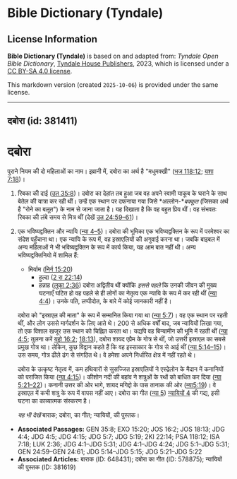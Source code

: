 # Bible Dictionary (Tyndale)

## License Information

**Bible Dictionary (Tyndale)** is based on and adapted from: _Tyndale Open Bible Dictionary_, [Tyndale House Publishers](https://tyndaleopenresources.com/), 2023, which is licensed under a [CC BY-SA 4.0 license](https://creativecommons.org/licenses/by-sa/4.0/legalcode.en).

This markdown version (created `2025-10-06`) is provided under the same license.



--------------------------------

## दबोरा (id: 381411)

दबोरा
=====

पुराने नियम की दो महिलाओं का नाम। इब्रानी में, दबोरा का अर्थ है "मधुमक्खी" ([भज 118:12](https://ref.ly/Ps118:12); [यशा 7:18](https://ref.ly/Isa7:18))।

1. रिबका की दाई ([उत 35:8](https://ref.ly/Gen35:8))। दबोरा का देहांत तब हुआ जब वह अपने स्वामी याकूब के घराने के साथ बेतेल की यात्रा कर रही थीं। उन्हें एक स्थान पर दफनाया गया जिसे *अल्लोन\-**बक्कूत* (जिसका अर्थ है "रोने का बलूत") के नाम से जाना जाता है। यह दिखाता है कि वह बहुत प्रिय थीं। वह संभवतः रिबका की लंबे समय से मित्र थीं (देखें [उत 24:59–61](https://ref.ly/Gen24:59-Gen24:61))।
2. एक भविष्यद्वक्तिन और न्यायि ([न्या 4–5](https://ref.ly/Judg4:1-Judg5:31))। दबोरा की भूमिका एक भविष्यद्वक्तिन के रूप में परमेश्वर का संदेश पहुँचाना था। एक न्यायि के रूप में, वह इस्राएलियों की अगुवाई करना था। जबकि बाइबल में अन्य महिलाओं ने भी भविष्यद्वक्तिन के रूप में कार्य किया, यह आम बात नहीं थी। अन्य भविष्यद्वक्तिनियो में शामिल हैं:

    * मिर्याम ([निर्ग 15:20](https://ref.ly/Exod15:20))
        * हुल्दा ([2 रा 22:14](https://ref.ly/2Kgs22:14))
        * हन्नाह ([लूका 2:36](https://ref.ly/Luke2:36))
        दबोरा अद्वितीय थीं क्योंकि *इससे पहले* कि उनकी जीवन की मुख्य घटनाएँ घटित हो वह पहले से ही लोगों का नेतृत्व एक न्यायि के रूप में कर रही थीं ([न्या 4:4](https://ref.ly/Judg4:4))। उनके पति, लप्पीदोत, के बारे में कोई जानकारी नहीं है।

    दबोरा को "इस्राएल की माता" के रूप में सम्मानित किया गया था ([न्या 5:7](https://ref.ly/Judg5:7))। वह एक स्थान पर रहती थीं, और लोग उससे मार्गदर्शन के लिए आते थे। 200 से अधिक वर्षों बाद, जब न्यायियों लिखा गया, तो एक विशाल खजूर उस स्थान को चिह्नित करता था। यद्यपि वह बिन्यामीन की भूमि में रहती थीं ([न्या 4:5](https://ref.ly/Judg4:5); तुलना करें [यहो 16:2](https://ref.ly/Josh16:2); [18:13](https://ref.ly/Josh18:13)), दबोरा शायद एप्रैम के गोत्र से थीं, जो उत्तरी इस्राएल का सबसे प्रमुख गोत्र था। लेकिन, कुछ विद्वान कहते हैं कि वह इस्साकार के गोत्र से आई थीं ([न्या 5:14–15](https://ref.ly/Judg5:14-Judg5:15))। उस समय, गोत्र ढीले ढंग से संगठित थे। वे हमेशा अपने निर्धारित क्षेत्र में नहीं रहते थे।

    दबोरा के उत्कृष्ट नेतृत्व में, कम हथियारों से सुसज्जित इस्राएलियों ने एस्द्रेलोन के मैदान में कनानियों को पराजित किया ([न्या 4:15](https://ref.ly/Judg4:15))। कीशोन नदी की बहांव ने शत्रुओं के रथों को बाधित कर दिया ([न्या 5:21–22](https://ref.ly/Judg5:21-Judg5:22))। कनानी उत्तर की ओर भागे, शायद मगिद्दो के पास तानाक की ओर ([न्या5:19](https://ref.ly/Judg5:19))। वे इस्राएल में कभी शत्रु के रूप में वापस नहीं आए। दबोरा का गीत ([न्या 5](https://ref.ly/Judg5:1-Judg5:31)) [न्यायियों 4](https://ref.ly/Judg4:1-Judg4:24) की गद्य, इसी घटना का काव्यात्मक संस्करण है।

    *यह भी देखें* बाराक; दबोरा, का गीत; न्यायियों, की पुस्तक।

* **Associated Passages:** GEN 35:8; EXO 15:20; JOS 16:2; JOS 18:13; JDG 4:4; JDG 4:5; JDG 4:15; JDG 5:7; JDG 5:19; 2KI 22:14; PSA 118:12; ISA 7:18; LUK 2:36; JDG 4:1–JDG 5:31; JDG 4:1–JDG 4:24; JDG 5:1–JDG 5:31; GEN 24:59–GEN 24:61; JDG 5:14–JDG 5:15; JDG 5:21–JDG 5:22
* **Associated Articles:** बाराक (ID: 648431); दबोरा का गीत (ID: 578875); न्यायियों की पुस्तक  (ID: 381619)

